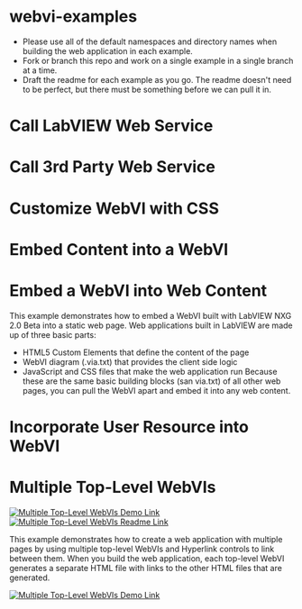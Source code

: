 # webvi-examples
- Please use all of the default namespaces and directory names when building the web application in each example.
- Fork or branch this repo and work on a single example in a single branch at a time.
- Draft the readme for each example as you go. The readme doesn't need to be perfect, but there must be something before we can pull it in.


# Call LabVIEW Web Service

# Call 3rd Party Web Service

# Customize WebVI with CSS

# Embed Content into a WebVI

# Embed a WebVI into Web Content
This example demonstrates how to embed a WebVI built with LabVIEW NXG 2.0 Beta into a static web page. Web applications built in LabVIEW are made up of three basic parts: 
- HTML5 Custom Elements that define the content of the page
- WebVI diagram (.via.txt) that provides the client side logic
- JavaScript and CSS files that make the web application run
Because these are the same basic building blocks (san via.txt) of all other web pages, you can pull the WebVI apart and embed it into any web content.

# Incorporate User Resource into WebVI

<!-- The following should be equivalent to the section in webvi-examples/MultipleTopLevelVIs/Readme.md -->
# Multiple Top-Level WebVIs
[![Multiple Top-Level WebVIs Demo Link](https://img.shields.io/badge/Details-Demo_Link-green.svg)](https://ni.github.io/webvi-examples/MultipleTopLevelVIs/Builds/Web%20Server/Configuration1/MultipleTopLevelVIs/)
[![Multiple Top-Level WebVIs Readme Link](https://img.shields.io/badge/Details-README_Link-orange.svg)](https://ni.github.io/webvi-examples/MultipleTopLevelVIs/)

This example demonstrates how to create a web application with multiple pages by using multiple top-level WebVIs and Hyperlink controls to link between them. When you build the web application, each top-level WebVI generates a separate HTML file with links to the other HTML files that are generated.

[![Multiple Top-Level WebVIs Demo Link](https://ni.github.io/webvi-examples/MultipleTopLevelWebVIs/MultipleTopLevelWebVIs.gif)](https://ni.github.io/webvi-examples/MultipleTopLevelWebVIs/Builds/Web%20Server/Configuration1/MultipleTopLevelWebVIs/)
